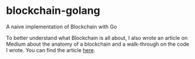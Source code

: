 # blockchain-golang
A naive implementation of Blockchain with Go

To better understand what Blockchain is all about, I also wrote an article on Medium about the anatomy of a blockchain and a walk-through on the code I wrote. You can find the article [here](https://medium.com/@fernandoporazzi/implementing-the-blockchain-with-golang-b9dada39ac91).
